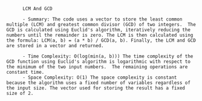 
          LCM And GCD

          - Summary: The code uses a vector to store the least common multiple (LCM) and greatest common divisor (GCD) of two integers.  The GCD is calculated using Euclid's algorithm, iteratively reducing the numbers until the remainder is zero. The LCM is then calculated using the formula: LCM(a, b) = (a * b) / GCD(a, b). Finally, the LCM and GCD are stored in a vector and returned.

          - Time Complexity: O(log(min(a, b))) The time complexity of the GCD function using Euclid's algorithm is logarithmic with respect to the minimum of the two input numbers.  The remaining operations are constant time.
          - Space Complexity: O(1) The space complexity is constant because the algorithm uses a fixed number of variables regardless of the input size. The vector used for storing the result has a fixed size of 2.
          